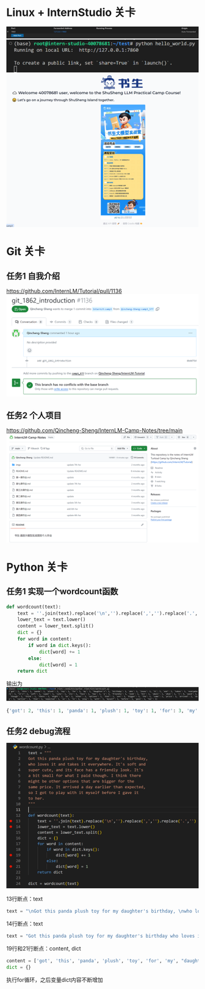 # Linux + InternStudio 关卡
![](./imgs/端口映射.png)
![](./imgs/hello_word.png)
![](./imgs/linux关任务.png)

# Git 关卡
## 任务1 自我介绍
https://github.com/InternLM/Tutorial/pull/1136
![](./imgs/git关任务1.png)

## 任务2 个人项目
https://github.com/Qincheng-Sheng/InternLM-Camp-Notes/tree/main
![](./imgs/git关任务2.png)

# Python 关卡
## 任务1 实现一个wordcount函数
```python
def wordcount(text):
    text = ''.join(text).replace('\n','').replace(',','').replace('.','')
    lower_text = text.lower()
    content = lower_text.split()
    dict = {}
    for word in content:
        if word in dict.keys():
            dict[word] += 1
        else:
            dict[word] = 1
    return dict
```
输出为
![](./imgs/python关任务1.png)
```python
{'got': 2, 'this': 1, 'panda': 1, 'plush': 1, 'toy': 1, 'for': 3, 'my': 1, "daughter's": 1, 'birthday': 1, 'who': 1, 'loves': 1, 'it': 5, 'and': 3, 'takes': 1, 'everywhere': 1, "it's": 2, 'soft': 1, 'super': 1, 'cute': 1, 'its': 1, 'face': 1, 'has': 1, 'a': 3, 'friendly': 1, 'look': 1, 'bit': 1, 'small': 1, 'what': 1, 'i': 4, 'paid': 1, 'though': 1, 'think': 1, 'there': 1, 'might': 1, 'be': 1, 'other': 1, 'options': 1, 'that': 1, 'are': 1, 'bigger': 1, 'the': 1, 'same': 1, 'price': 1, 'arrived': 1, 'day': 1, 'earlier': 1, 'than': 1, 'expected': 1, 'so': 1, 'to': 2, 'play': 1, 'with': 1, 'myself': 1, 'before': 1, 'gave': 1, 'her': 1}
```
## 任务2 debug流程
![](./imgs/python关任务2.png)

13行断点：text
```python
text = "\nGot this panda plush toy for my daughter's birthday, \nwho loves it and takes it everywhere. It's soft and \nsuper cute, and its face has a friendly look. It's \na bit small for what I paid though. I think there \nmight be other options that are bigger for the \nsame price. It arrived a day earlier than expected, \nso I got to play with it myself before I gave it \nto her.\n"
```

14行断点：text
```python
text = "Got this panda plush toy for my daughter's birthday who loves it and takes it everywhere It's soft and super cute and its face has a friendly look It's a bit small for what I paid though I think there might be other options that are bigger for the same price It arrived a day earlier than expected so I got to play with it myself before I gave it to her"
```

19行和21行断点：content, dict
```python
content = ['got', 'this', 'panda', 'plush', 'toy', 'for', 'my', "daughter's", 'birthday', 'who', 'loves', 'it', 'and', 'takes', 'it', 'everywhere', "it's", 'soft', 'and', 'super', 'cute', 'and', 'its', 'face', 'has', 'a', 'friendly', 'look', "it's", 'a', 'bit', 'small', 'for', 'what', 'i', 'paid', 'though', 'i', 'think', 'there', 'might', 'be', 'other', 'options', 'that', 'are', 'bigger', 'for', 'the', 'same', 'price', 'it', 'arrived', 'a', 'day', 'earlier', 'than', 'expected', 'so', ...]
dict = {}
```

执行for循环，之后变量dict内容不断增加


